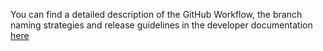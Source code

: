 You can find a detailed description of the GitHub Workflow, the branch naming strategies and release guidelines in the developer documentation [here](https://github.com/Open-Systems-Pharmacology/developer-docs/blob/main/setup/git_workflow.md)